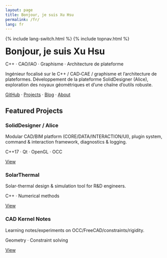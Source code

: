```yaml
---
layout: page
title: Bonjour, je suis Xu Hsu
permalink: /fr/
lang: fr
---
```


{% include lang-switch.html %}
{% include topnav.html %}

<div class="card">
  <h1 style="margin:.2rem 0;">Bonjour, je suis Xu Hsu</h1>
  <p class="muted">C++ · CAO/IAO · Graphisme · Architecture de plateforme</p>
  <p>Ingénieur focalisé sur le C++ / CAD‑CAE / graphisme et l’architecture de plateformes. Développement de la plateforme SolidDesigner (Alice), exploration des noyaux géométriques et d’une chaîne d’outils robuste.</p>
  <p>
    <a href="https://github.com/hananiahhsu" target="_blank">GitHub</a> · 
    <a href="/fr/projects/">Projects</a> · 
    <a href="/fr/blog/">Blog</a> · 
    <a href="/fr/about/">About</a>
  </p>
</div>

<h2>Featured Projects</h2>
<div class="grid">
  <div class="card">
    <h3>SolidDesigner / Alice</h3>
    <p>Modular CAD/BIM platform (CORE/DATA/INTERACTION/UI), plugin system, command & interaction framework, diagnostics & logging.</p>
    <p class="muted">C++17 · Qt · OpenGL · OCC</p>
    <p><a href="/fr/projects/#soliddesigner">View</a></p>
  </div>
  <div class="card">
    <h3>SolarThermal</h3>
    <p>Solar-thermal design & simulation tool for R&D engineers.</p>
    <p class="muted">C++ · Numerical methods</p>
    <p><a href="/fr/projects/#solarthermal">View</a></p>
  </div>
  <div class="card">
    <h3>CAD Kernel Notes</h3>
    <p>Learning notes/experiments on OCC/FreeCAD/constraints/rigidity.</p>
    <p class="muted">Geometry · Constraint solving</p>
    <p><a href="/fr/projects/#kernel-notes">View</a></p>
  </div>
</div>
